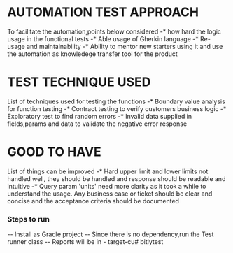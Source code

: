 # AUTOMATION TEST APPROACH
To facilitate the automation,points below considered
      -* how hard the logic usage in the functional tests
      -* Able usage of Gherkin language
      -* Re-usage and maintainability
      -* Ability to mentor new starters using it and use the automation as knowledege transfer tool for the product
      
# TEST TECHNIQUE USED
List of techniques used for testing the functions
            -*  Boundary value analysis for function testing
            -*  Contract testing to verify customers business logic
            -*  Exploratory test to find random errors
            -*  Invalid data supplied in fields,params and data to validate the negative error response

# GOOD TO HAVE
List of things can be improved
                         -*  Hard upper limit and lower limits not handled well, they should be handled and response should be readable and intuitive
                         -*  Query param 'units' need more clarity as it took a while to understand the usage. Any business case or ticket should be clear and concise and the acceptance criteria should be documented

 
### Steps to run 

-- Install as Gradle project
--  Since there is no dependency,run the Test runner class
-- Reports will be in  - target-cu# bitlytest
